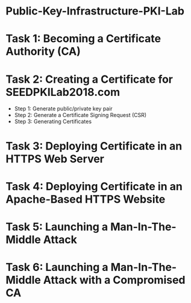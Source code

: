 # Public-Key-Infrastructure-PKI-Lab
<h1>Task 1: Becoming a Certificate Authority (CA)</h1>
<h1>Task 2: Creating a Certificate for SEEDPKILab2018.com</h1>
<ul>
<li>Step 1: Generate public/private key pair</li>
<li>Step 2: Generate a Certificate Signing Request (CSR)</li>
<li>Step 3: Generating Certificates</li>
</ul>
<h1>Task 3: Deploying Certificate in an HTTPS Web Server</h1>
<h1>Task 4: Deploying Certificate in an Apache-Based HTTPS Website</h1>
<h1>Task 5: Launching a Man-In-The-Middle Attack</h1>
  <h1>Task 6: Launching a Man-In-The-Middle Attack with a Compromised CA</h1>
